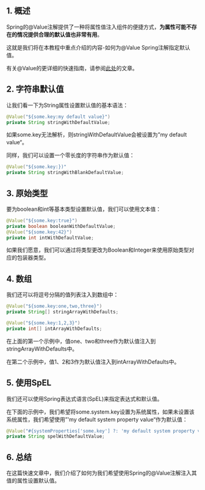 ## 1. 概述

Spring的@Value注解提供了一种将属性值注入组件的便捷方式，**为属性可能不存在的情况提供合理的默认值也非常有用**。

这就是我们将在本教程中重点介绍的内容-如何为@Value Spring注解指定默认值。

有关@Value的更详细的快速指南，请参阅[此处]()的文章。

## 2. 字符串默认值

让我们看一下为String属性设置默认值的基本语法：

```java
@Value("${some.key:my default value}")
private String stringWithDefaultValue;
```

如果some.key无法解析，则stringWithDefaultValue会被设置为”my default value“。

同样，我们可以设置一个零长度的字符串作为默认值：

```java
@Value("${some.key:})"
private String stringWithBlankDefaultValue;
```

## 3. 原始类型

要为boolean和int等基本类型设置默认值，我们可以使用文本值：

```java
@Value("${some.key:true}")
private boolean booleanWithDefaultValue;
@Value("${some.key:42}")
private int intWithDefaultValue;
```

如果我们愿意，我们可以通过将类型更改为Boolean和Integer来使用原始类型对应的包装器类型。

## 4. 数组

我们还可以将逗号分隔的值列表注入到数组中：

```java
@Value("${some.key:one,two,three}")
private String[] stringArrayWithDefaults;

@Value("${some.key:1,2,3}")
private int[] intArrayWithDefaults;
```

在上面的第一个示例中，值one、two和three作为默认值注入到stringArrayWithDefaults中。

在第二个示例中，值1、2和3作为默认值注入到intArrayWithDefaults中。

## 5. 使用SpEL

我们还可以使用Spring表达式语言(SpEL)来指定表达式和默认值。

在下面的示例中，我们希望将some.system.key设置为系统属性，如果未设置该系统属性，我们希望使用”'my default system property value“作为默认值：

```java
@Value("#{systemProperties['some.key'] ?: 'my default system property value'}")
private String spelWithDefaultValue;
```

## 6. 总结

在这篇快速文章中，我们介绍了如何为我们希望使用Spring的@Value注解注入其值的属性设置默认值。